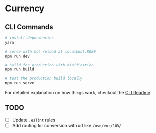 # Currency

## CLI Commands

``` bash
# install dependencies
yarn

# serve with hot reload at localhost:8080
npm run dev

# build for production with minification
npm run build

# test the production build locally
npm run serve
```

For detailed explanation on how things work, checkout the [CLI Readme](https://github.com/developit/preact-cli/blob/master/README.md).

## TODO

- [ ] Update `.eslint` rules
- [ ] Add routing for conversion with url like `/usd/eur/100/`
